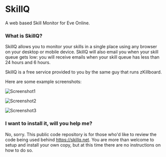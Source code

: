 # SkillQ
A web based Skill Monitor for Eve Online.

### What is SkillQ?
SkillQ allows you to monitor your skills in a single place using any browser on your desktop or mobile device. SkillQ will also email you when your skill queue gets low: you will receive emails when your skill queue has less than 24 hours and 6 hours.

SkillQ is a free service provided to you by the same guy that runs zKillboard.

Here are some example screenshots:

![Screenshot1](https://skillq.net/img/skillq_01.png)

![Screenshot2](https://skillq.net/img/skillq_02.png)

![Screenshot3](https://skillq.net/img/skillq_03.png)

### I want to install it, will you help me?

No, sorry. This public code repository is for those who'd like to review the code being used behind https://skillq.net. You are more than welcome to setup and install your own copy, but at this time there are no instructions on how to do so.
